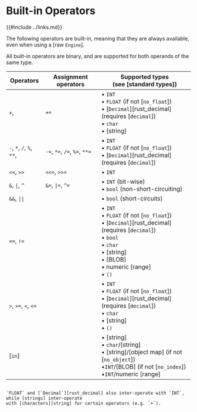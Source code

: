 Built-in Operators
==================

{{#include ../links.md}}

The following operators are built-in, meaning that they are always available, even when using a [raw `Engine`].

All built-in operators are binary, and are supported for both operands of the same type.

| Operators                 | Assignment operators          | Supported types<br/>(see [standard types])                                                                                                                                                                                             |
| ------------------------- | ----------------------------- | -------------------------------------------------------------------------------------------------------------------------------------------------------------------------------------------------------------------------------------- |
| `+`,                      | `+=`                          | &bull; `INT`<br/>&bull; `FLOAT` (if not [`no_float`])<br/>&bull; [`Decimal`][rust_decimal] (requires [`decimal`])<br/>&bull; `char`<br/>&bull; [string]                                                                                |
| `-`, `*`, `/`, `%`, `**`, | `-=`, `*=`, `/=`, `%=`, `**=` | &bull; `INT`<br/>&bull; `FLOAT` (if not [`no_float`])<br/>&bull; [`Decimal`][rust_decimal] (requires [`decimal`])                                                                                                                      |
| `<<`, `>>`                | `<<=`, `>>=`                  | &bull; `INT`                                                                                                                                                                                                                           |
| `&`, <code>\|</code>, `^` | `&=`, <code>\|=</code>, `^=`  | &bull; `INT` (bit-wise)<br/>&bull; `bool` (non-short-circuiting)                                                                                                                                                                       |
| `&&`, <code>\|\|</code>   |                               | &bull; `bool` (short-circuits)                                                                                                                                                                                                         |
| `==`, `!=`                |                               | &bull; `INT`<br/>&bull; `FLOAT` (if not [`no_float`])<br/>&bull; [`Decimal`][rust_decimal] (requires [`decimal`])<br/>&bull; `bool`<br/>&bull; `char`<br/>&bull; [string]<br/>&bull; [BLOB]<br/>&bull; numeric [range]<br/>&bull; `()` |
| `>`, `>=`, `<`, `<=`      |                               | &bull; `INT`<br/>&bull; `FLOAT` (if not [`no_float`])<br/>&bull; [`Decimal`][rust_decimal] (requires [`decimal`])<br/>&bull; `char`<br/>&bull; [string]<br/>&bull; `()`                                                                |
| [`in`]                    |                               | &bull; [string]<br/>&bull; `char`/[string]<br/>&bull; [string]/[object map] (if not [`no_object`])<br/>&bull;`INT`/[BLOB] (if not [`no_index`])<br/>&bull;`INT`/numeric [range]                                                        |

```admonish note.small

`FLOAT` and [`Decimal`][rust_decimal] also inter-operate with `INT`, while [strings] inter-operate
with [characters][string] for certain operators (e.g. `+`).
```
